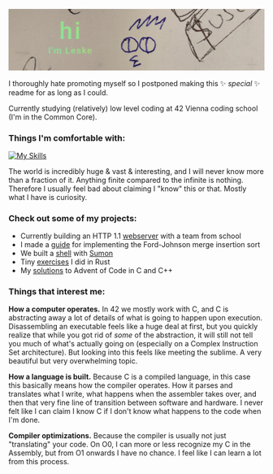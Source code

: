 ![Ongoing](pic/1000013169.jpg)

I thoroughly hate promoting myself so I postponed making this ✨ _special_ ✨ readme for as long as I could.

Currently studying (relatively) low level coding at 42 Vienna coding school (I'm in the Common Core).

### Things I'm comfortable with:

[![My Skills](https://skillicons.dev/icons?i=c,cpp,bash,git,vscode)](https://skillicons.dev)

The world is incredibly huge & vast & interesting, and I will never know more than a fraction of it. Anything finite compared to the infinite is nothing. Therefore I usually feel bad about claiming I "know" this or that. Mostly what I have is curiosity.

### Check out some of my projects:

- Currently building an HTTP 1.1 [webserver](https://github.com/LeaYeh/webserver) with a team from school
- I made a [guide](https://github.com/leske42/CPP09) for implementing the Ford-Johnson merge insertion sort
- We built a [shell](https://github.com/sumon-ohid/42-minishell) with [Sumon](https://github.com/sumon-ohid)
- Tiny [exercises](https://github.com/leske42/Rust-Piscine) I did in Rust
- My [solutions](https://github.com/leske42/AoC24) to Advent of Code in C and C++

### Things that interest me:

**How a computer operates.** In 42 we mostly work with C, and C is abstracting away a lot of details of what is going to happen upon execution. Disassembling an executable feels like a huge deal at first, but you quickly realize that while you got rid of *some* of the abstraction, it will still not tell you much of what's actually going on (especially on a Complex Instruction Set architecture). But looking into this feels like meeting the sublime. A very beautiful but very overwhelming topic.

**How a language is built.** Because C is a compiled language, in this case this basically means how the compiler operates. How it parses and translates what I write, what happens when the assembler takes over, and then that very fine line of transition between software and hardware. I never felt like I can claim I know C if I don't know what happens to the code when I'm done.

**Compiler optimizations.** Because the compiler is usually not just "translating" your code. On O0, I can more or less recognize my C in the Assembly, but from O1 onwards I have no chance. I feel like I can learn a lot from this process.

<!--
I will leave this template here cause maybe i will need it

## Hi there 👋

**leske42/leske42** is a ✨ _special_ ✨ repository because its `README.md` (this file) appears on your GitHub profile.

Here are some ideas to get you started:

- 🔭 I’m currently working on ...
- 🌱 I’m currently learning ...
- 👯 I’m looking to collaborate on ...
- 🤔 I’m looking for help with ...
- 💬 Ask me about ...
- 📫 How to reach me: ...
- 😄 Pronouns: ...
- ⚡ Fun fact: ...
-->
